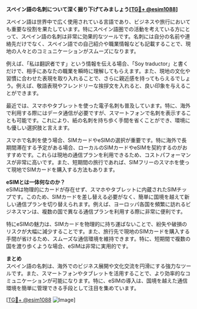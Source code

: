 **スペイン語の名刺について深く掘り下げてみましょう[[TG💪+ @esim1088](https://t.me/s/esim1088)]**

スペイン語は世界中で広く使用されている言語であり、ビジネスや旅行においても重要な役割を果たしています。特にスペイン語圏での活動を考えている方にとって、スペイン語の名刺は非常に効果的なツールです。名刺には自分の名前や連絡先だけでなく、スペイン語での自己紹介や職業情報なども記載することで、現地の人々とのコミュニケーションがスムーズになります。

例えば、「私は翻訳者です」という情報を伝える場合、「Soy traductor」と書くだけで、相手にあなたの職業を瞬時に理解してもらえます。また、現地の文化や習慣に合わせた表現を取り入れることで、さらに親近感を持ってもらえるでしょう。例えば、敬語表現やフレンドリーな挨拶文を入れると、良い印象を与えることができます。

最近では、スマホやタブレットを使った電子名刺も普及しています。特に、海外で利用する際にはデータ通信が必要ですが、スマートフォンで名刺を表示することも可能です。これにより、紙の名刺を持ち歩く手間を省くことができ、環境にも優しい選択肢と言えます。

スマホで名刺を使う場合、SIMカードやeSIMの選択が重要です。特に海外で長期間滞在する予定がある場合、ローカルのSIMカードやeSIMを契約するのがおすすめです。これらは現地の通信プランを利用できるため、コストパフォーマンスが非常に高いです。また、短期間の旅行であれば、SIMフリーのスマホを使って現地でSIMカードを購入する方法もあります。

**eSIMとは一体何なのか？**  
eSIMは物理的にカードが存在せず、スマホやタブレットに内蔵されたSIMチップです。このため、SIMカードを差し替える必要がなく、簡単に国境を越えて新しい通信プランを切り替えられます。例えば、ヨーロッパ各国を頻繁に訪れるビジネスマンは、複数の国で異なる通信プランを利用する際に非常に便利です。

特にeSIMの魅力は、SIMカードを物理的に持ち運ばないことで、紛失や破損のリスクが大幅に減少することです。また、旅行先で現地のSIMカードを購入する手間が省けるため、スムーズな通信環境を維持できます。特に、短期間で複数の国を渡り歩くような場合、eSIMは非常に実用的です。

**まとめ**  
スペイン語の名刺は、海外でのビジネス展開や文化交流を円滑にする強力なツールです。また、スマートフォンやタブレットを活用することで、より効率的なコミュニケーションが可能になります。特に、eSIMの導入は、国境を越えた通信環境を簡単に管理できる手段として注目を集めています。

[[TG💪+ @esim1088](https://t.me/s/esim1088) ![Image](https://i.postimg.cc/Y0z9fWf4/image.png)]